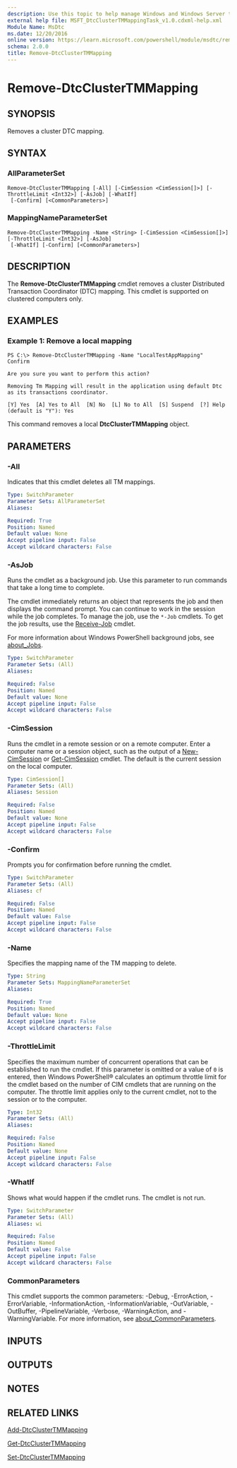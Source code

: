 ```yaml
---
description: Use this topic to help manage Windows and Windows Server technologies with Windows PowerShell.
external help file: MSFT_DtcClusterTMMappingTask_v1.0.cdxml-help.xml
Module Name: MsDtc
ms.date: 12/20/2016
online version: https://learn.microsoft.com/powershell/module/msdtc/remove-dtcclustertmmapping?view=windowsserver2025-ps&wt.mc_id=ps-gethelp
schema: 2.0.0
title: Remove-DtcClusterTMMapping
---
```


# Remove-DtcClusterTMMapping

## SYNOPSIS
Removes a cluster DTC mapping.

## SYNTAX

### AllParameterSet
```
Remove-DtcClusterTMMapping [-All] [-CimSession <CimSession[]>] [-ThrottleLimit <Int32>] [-AsJob] [-WhatIf]
 [-Confirm] [<CommonParameters>]
```

### MappingNameParameterSet
```
Remove-DtcClusterTMMapping -Name <String> [-CimSession <CimSession[]>] [-ThrottleLimit <Int32>] [-AsJob]
 [-WhatIf] [-Confirm] [<CommonParameters>]
```

## DESCRIPTION
The **Remove-DtcClusterTMMapping** cmdlet removes a cluster Distributed Transaction Coordinator (DTC) mapping.
This cmdlet is supported on clustered computers only.

## EXAMPLES

### Example 1: Remove a local mapping
```
PS C:\> Remove-DtcClusterTMMapping -Name "LocalTestAppMapping"
Confirm

Are you sure you want to perform this action?

Removing Tm Mapping will result in the application using default Dtc as its transactions coordinator.

[Y] Yes  [A] Yes to All  [N] No  [L] No to All  [S] Suspend  [?] Help (default is "Y"): Yes
```

This command removes a local **DtcClusterTMMapping** object.

## PARAMETERS

### -All
Indicates that this cmdlet deletes all TM mappings.

```yaml
Type: SwitchParameter
Parameter Sets: AllParameterSet
Aliases:

Required: True
Position: Named
Default value: None
Accept pipeline input: False
Accept wildcard characters: False
```

### -AsJob
Runs the cmdlet as a background job. Use this parameter to run commands that take a long time to complete.

The cmdlet immediately returns an object that represents the job and then displays the command prompt.
You can continue to work in the session while the job completes.
To manage the job, use the `*-Job` cmdlets.
To get the job results, use the [Receive-Job](https://go.microsoft.com/fwlink/?LinkID=113372) cmdlet.

For more information about Windows PowerShell background jobs, see [about_Jobs](https://go.microsoft.com/fwlink/?LinkID=113251).

```yaml
Type: SwitchParameter
Parameter Sets: (All)
Aliases:

Required: False
Position: Named
Default value: None
Accept pipeline input: False
Accept wildcard characters: False
```

### -CimSession
Runs the cmdlet in a remote session or on a remote computer.
Enter a computer name or a session object, such as the output of a [New-CimSession](https://go.microsoft.com/fwlink/p/?LinkId=227967) or [Get-CimSession](https://go.microsoft.com/fwlink/p/?LinkId=227966) cmdlet.
The default is the current session on the local computer.

```yaml
Type: CimSession[]
Parameter Sets: (All)
Aliases: Session

Required: False
Position: Named
Default value: None
Accept pipeline input: False
Accept wildcard characters: False
```

### -Confirm
Prompts you for confirmation before running the cmdlet.

```yaml
Type: SwitchParameter
Parameter Sets: (All)
Aliases: cf

Required: False
Position: Named
Default value: False
Accept pipeline input: False
Accept wildcard characters: False
```

### -Name
Specifies the mapping name of the TM mapping to delete.

```yaml
Type: String
Parameter Sets: MappingNameParameterSet
Aliases:

Required: True
Position: Named
Default value: None
Accept pipeline input: False
Accept wildcard characters: False
```

### -ThrottleLimit
Specifies the maximum number of concurrent operations that can be established to run the cmdlet.
If this parameter is omitted or a value of `0` is entered, then Windows PowerShell® calculates an optimum throttle limit for the cmdlet based on the number of CIM cmdlets that are running on the computer.
The throttle limit applies only to the current cmdlet, not to the session or to the computer.

```yaml
Type: Int32
Parameter Sets: (All)
Aliases:

Required: False
Position: Named
Default value: None
Accept pipeline input: False
Accept wildcard characters: False
```

### -WhatIf
Shows what would happen if the cmdlet runs.
The cmdlet is not run.

```yaml
Type: SwitchParameter
Parameter Sets: (All)
Aliases: wi

Required: False
Position: Named
Default value: False
Accept pipeline input: False
Accept wildcard characters: False
```

### CommonParameters
This cmdlet supports the common parameters: -Debug, -ErrorAction, -ErrorVariable, -InformationAction, -InformationVariable, -OutVariable, -OutBuffer, -PipelineVariable, -Verbose, -WarningAction, and -WarningVariable. For more information, see [about_CommonParameters](https://go.microsoft.com/fwlink/?LinkID=113216).

## INPUTS

## OUTPUTS

## NOTES

## RELATED LINKS

[Add-DtcClusterTMMapping](./Add-DtcClusterTMMapping.md)

[Get-DtcClusterTMMapping](./Get-DtcClusterTMMapping.md)

[Set-DtcClusterTMMapping](./Set-DtcClusterTMMapping.md)

